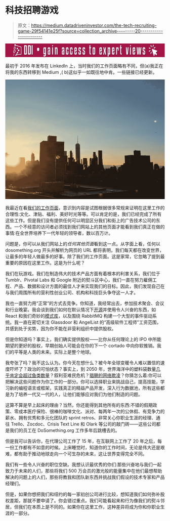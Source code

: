 # 科技招聘游戏

> 原文：<https://medium.datadriveninvestor.com/the-tech-recruiting-game-29f54141e25f?source=collection_archive---------20----------------------->

[![](img/bc3aa43163953fa70728c0f8dfe49494.png)](http://www.track.datadriveninvestor.com/Split11-20)

最初于 2016 年发布在 LinkedIn 上，当时我们的工作页面略有不同，但(a)我正在将我的东西转移到 Medium ,( b)这似乎一如既往地中肯。一些链接已经更新。

![](img/fa2e46e5225b27020c0648332bcf8ec1.png)

我最近在看[我们的工作页面](https://www.dosomething.org/us/about/join-our-team)，意识到内容是试图根据很多常规来证明在这里工作的合理性:文化、津贴、福利、美好时光等等。可以肯定的是，我们已经完成了所有这些工作。但是我们没有提供任何可以明显区分我们和街上的广告技术公司的东西。一个不经意的访问者必须找到我们网站上的其他页面才能看到我们真正在做的事情:在全世界培养下一代年轻的领导者，数以百万计。

问题是，你可以从我们网站上的*任何其他页面*看到这一点。从字面上看，任何以 dosomething.org 开头并解析为网页的 URL 都将表明，我们每天都在改变世界，让最多的年轻人做最多的好事。除了我们的工作页面。这是家常，它忽略了提到最重要的原因在这里工作。这是为什么呢？

我们在玩游戏。我们在制造伟大的技术产品方面有着根本的利害关系，我们位于 Tumblr、Pivotal Labs 和 Google 附近的熨斗区中心，我们一直在努力雇佣工程、产品、数据和设计方面的最佳人才来实现我们的目标。因此，我们发现自己在与我们周围所有的营利性创业公司、机构和科技巨头争夺这一人才。

我也一直努力用“正常”的方式去竞争。你知道，我经常出去，参加技术聚会、会议和行业晚宴。我会谈到我们如何在默认情况下[开源](https://blog.dosomething.org/we-open-sourced-our-code-here-s-why-you-should-too-437bf5ef8e58)并使用令人兴奋的东西，如 React 和我们奇妙的[模式库](http://forge.dosomething.org/)，以及围绕 RabbitMQ 构建一个大型的事件驱动系统。我一直在密切关注 Glassdoor 和 AngelList 的“高级软件工程师”工资范围，并感到处于劣势，因为你不能在非营利组织中提供股权。

但是你知道吗？事实上，我们确实提供股权——比你从任何理论上的 IPO 中所能期望的更好的股权，早期创始人可能会在你的下一个 cortado 中向你软推销。我们的平等是人类的未来。实际上是整个地球。

我夸张了吗？我不这么认为。你今天在想什么？被今年全球变暖令人难以置信的速度吓坏了？政治的可怕状态？事实上，到 2050 年，世界海洋中的塑料袋数量[几乎肯定会超过鱼类数量](http://money.cnn.com/2016/01/19/news/economy/davos-plastic-ocean-fish/)？叙利亚难民危机？[猖獗的网络欺凌](https://www.dosomething.org/us/facts/11-facts-about-cyber-bullying)？你猜怎么着:你可以把解决这些问题作为你工作的一部分。你可以选择职业来挑战自己，提高技能，学习新的编程语言或框架，实践真正的精益产品开发，深入行为数据池，所有这些都是为了培养一代又一代的人，让他们能够应对我们为他们制造的问题。

这算不算是早上起床的理由？当然，你还能得到其他所有的东西:不错的假期政策、零成本医疗保险、很棒的咖啡文化、派对、每两年一次的公休假、有竞争力的薪水、拥有优秀和多元化团队的 sprint retros、非常关心你职业生涯的经理、通往 Trello、Zocdoc、Crisis Text Line 和 Olark 等公司的敲门砖——这些公司都是我们的员工在 DoSomething.org 工作多年后跳槽去的。

但是我可以告诉你，在代理公司工作了 15 年，在互联网上工作了 20 年之后，每一份工作都有不如意的时候。上床睡觉时，知道你的工作时间，无论是伟大还是艰难，都有助于推动地球走向一个可生存的未来，这让世界变得完全不同。

我们有一些令人兴奋的职位空缺。我想认识最优秀的你们:那些兴奋地与我们一起致力于未来的人们，那些将我们 500 万会员的激光般的能量集中在他们最想帮助解决的问题上的人们，那些将教我和团队新东西并挑战我们假设的技术专家和产品经理们。

但是，如果你想把我们和纽约的每一家初创公司进行比较，想知道我们如何弥补股权差距，那就不要申请了。你会错过重点。我们可能看起来和行为像我们的熨斗邻居，但我们在本质上是不同的。如果你在这里工作，这种差异将成为你和你职业生涯的一部分。